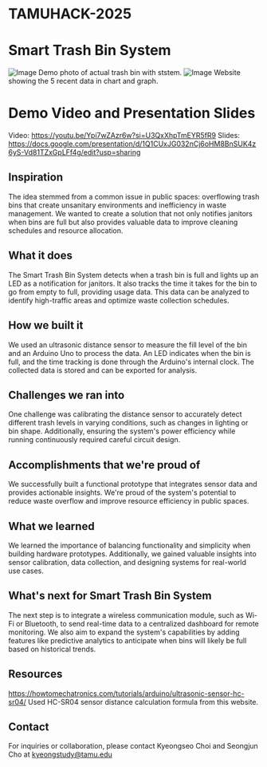 # TAMUHACK-2025

# Smart Trash Bin System 
 ![Image](https://github.com/user-attachments/assets/2bc04c55-8c29-4b50-a8d6-410ab4ad515c)
Demo photo of actual trash bin with ststem.
![Image](https://github.com/user-attachments/assets/36a91aff-9ff6-4c8a-9f9f-62b3c7cae2f7)
Website showing the 5 recent data in chart and graph.

# Demo Video and Presentation Slides 
Video: https://youtu.be/Ypi7wZAzr6w?si=U3QxXhpTmEYR5fR9
Slides: https://docs.google.com/presentation/d/1Q1CUxJG032nCj6oHM8BnSUK4z6yS-Vd81TZxGpLFf4g/edit?usp=sharing

## Inspiration
The idea stemmed from a common issue in public spaces: overflowing trash bins that create unsanitary environments and inefficiency in waste management. We wanted to create a solution that not only notifies janitors when bins are full but also provides valuable data to improve cleaning schedules and resource allocation.

## What it does
The Smart Trash Bin System detects when a trash bin is full and lights up an LED as a notification for janitors. It also tracks the time it takes for the bin to go from empty to full, providing usage data. This data can be analyzed to identify high-traffic areas and optimize waste collection schedules.

## How we built it
We used an ultrasonic distance sensor to measure the fill level of the bin and an Arduino Uno to process the data. An LED indicates when the bin is full, and the time tracking is done through the Arduino's internal clock. The collected data is stored and can be exported for analysis.

## Challenges we ran into
One challenge was calibrating the distance sensor to accurately detect different trash levels in varying conditions, such as changes in lighting or bin shape. Additionally, ensuring the system's power efficiency while running continuously required careful circuit design.

## Accomplishments that we're proud of
We successfully built a functional prototype that integrates sensor data and provides actionable insights. We're proud of the system's potential to reduce waste overflow and improve resource efficiency in public spaces.

## What we learned
We learned the importance of balancing functionality and simplicity when building hardware prototypes. Additionally, we gained valuable insights into sensor calibration, data collection, and designing systems for real-world use cases.

## What's next for Smart Trash Bin System
The next step is to integrate a wireless communication module, such as Wi-Fi or Bluetooth, to send real-time data to a centralized dashboard for remote monitoring. We also aim to expand the system's capabilities by adding features like predictive analytics to anticipate when bins will likely be full based on historical trends.

## Resources
https://howtomechatronics.com/tutorials/arduino/ultrasonic-sensor-hc-sr04/
Used HC-SR04 sensor distance calculation formula from this website. 

## Contact
For inquiries or collaboration, please contact Kyeongseo Choi and Seongjun Cho at kyeongstudy@tamu.edu
